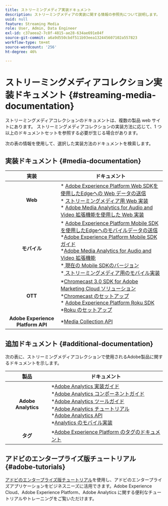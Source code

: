 ```yaml
---
title: ストリーミングメディア実装ドキュメント
description: ストリーミングメディアの実装に関する情報の参照先について説明します。
uuid: null
feature: Streaming Media
role: User, Admin, Data Engineer
exl-id: c37aeea2-7c8f-4815-ae28-634ae691e84f
source-git-commit: a6a9d550cbdf511b93eea132445607102a557823
workflow-type: tm+mt
source-wordcount: '256'
ht-degree: 46%

---
```


# ストリーミングメディアコレクション実装ドキュメント {#streaming-media-documentation}

ストリーミングメディアコレクションのドキュメントは、複数の製品 web サイトにあります。 ストリーミングメディアコレクションの実装方法に応じて、1 つ以上のドキュメントセットを参照する必要が生じる場合があります。

次の表の情報を使用して、選択した実装方法のドキュメントを検索します。

## 実装ドキュメント {#media-documentation}

| 実装 | ドキュメント |
|:-----------------------:|----------------|
| **Web** | * [Adobe Experience Platform Web SDKを使用したEdgeへの Web データの送信 ](/help/implementation/edge/edge-web-sdk.md) <br> * [ ストリーミングメディア用 Web 実装 ](/help/implementation/media-sdk/setup/web-implementation.md) <br>* [Adobe Media Analytics for Audio and Video 拡張機能を使用した Web 実装 ](https://experienceleague.adobe.com/docs/experience-platform/tags/extensions/adobe/media-analytics-3x/overview.html?lang=ja) |
| **モバイル** | * [Adobe Experience Platform Mobile SDKを使用したEdgeへのモバイルデータの送信 ](/help/implementation/edge/edge-mobile-sdk.md) <br> *[Adobe Experience Platform Mobile SDK ガイド ](https://developer.adobe.com/client-sdks/documentation/) <br> *[Adobe Media Analytics for Audio and Video 拡張機能 ](https://developer.adobe.com/client-sdks/documentation/adobe-media-analytics/)<br> *[ 現在の Mobile SDKのバージョン ](https://developer.adobe.com/client-sdks/documentation/current-sdk-versions/) <br> *[ ストリーミングメディア用のモバイル実装 ](/help/implementation/media-sdk/setup/mobile-implementation.md) | |  |
| **OTT** | *[Chromecast 3.0 SDK for Adobe Marketing Cloud ソリューション ](https://adobe-marketing-cloud.github.io/media-sdks/reference/chromecast/)<br> *[Chromecast のセットアップ ](/help/implementation/media-sdk/setup/set-up-chromecast.md)<br> * [Adobe Experience Platform Roku SDK](/help/implementation/edge/implementation-edge.md) <br> *[Roku のセットアップ ](/help/implementation/media-sdk/setup/set-up-roku.md) |
| **Adobe Experience Platform API** | *[Media Collection API](/help/implementation/media-collection-api/mc-api-overview.md) |

## 追加ドキュメント {#additional-documentation}

次の表に、ストリーミングメディアコレクションで使用されるAdobe製品に関するドキュメントを示します。

| 製品 | ドキュメント |
|:-----------------------:|----------------|
| **Adobe Analytics** | *[Adobe Analytics 実装ガイド](https://experienceleague.adobe.com/docs/analytics/implementation/home.html?lang=ja)<br>  *[Adobe Analytics コンポーネントガイド](https://experienceleague.adobe.com/docs/analytics/components/home.html?lang=ja)<br> *[Adobe Analytics ツールガイド](https://experienceleague.adobe.com/docs/analytics/analyze/home.html?lang=ja)<br> *[Adobe Analytics チュートリアル](https://experienceleague.adobe.com/docs/analytics.html?lang=ja#tutorials) <br> *[Adobe Analytics API](https://developer.adobe.com/analytics-apis/docs/2.0/)<br> *[Analytics のモバイル実装](https://developer.adobe.com/client-sdks/documentation/adobe-analytics/) |
| **タグ** | *[Adobe Experience Platform のタグのドキュメント](https://experienceleague.adobe.com/docs/experience-platform/tags/home.html?lang=ja) |

## アドビのエンタープライズ版チュートリアル {#adobe-tutorials}

[アドビのエンタープライズ版チュートリアル](https://experienceleague.adobe.com/docs/home-tutorials.html?lang=ja)を使用し、アドビのエンタープライズアプリケーションをビジネスニーズに活用できます。Adobe Experience Cloud、Adobe Experience Platform、Adobe Analytics に関する便利なチュートリアルやトレーニングをご覧いただけます。
